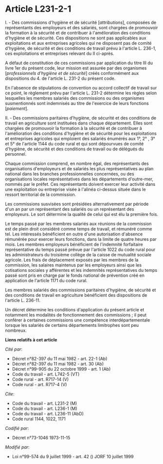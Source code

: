 # Article L231-2-1

I. - Des commissions d'hygiène et de sécurité [*attributions*], composées de représentants des employeurs et des salariés,
sont chargées de promouvoir la formation à la sécurité et de contribuer à l'amélioration des conditions d'hygiène et de
sécurité. Ces dispositions ne sont pas applicables aux exploitations et aux entreprises agricoles qui ne disposent pas de
comité d'hygiène, de sécurité et des conditions de travail prévu à l'article L. 236-1, ces exploitations et entreprises
relevant du II ci-après.

A défaut de constitution de ces commissions par application du titre III du livre 1er du présent code, leur mission est
assurée par des organismes [*professionnels d'hygiène et de sécurité*] créés conformément aux dispositions du 4. de l'article
L. 231-2 du présent code.

En l'absence de stipulations de convention ou accord collectif de travail sur ce point, le règlement prévu par l'article L.
231-2 détermine les règles selon lesquelles les membres salariés des commissions ou des organismes susmentionnés sont
indemnisés au titre de l'exercice de leurs fonctions [*paiement*].

II. - Des commissions paritaires d'hygiène, de sécurité et des conditions de travail en agriculture sont instituées dans
chaque département. Elles sont chargées de promouvoir la formation à la sécurité et de contribuer à l'amélioration des
conditions d'hygiène et de sécurité pour les exploitations et entreprises agricoles qui emploient des salariés énumérés aux
1°, 2° , 3° et 5° de l'article 1144 du code rural et qui sont dépourvues de comité d'hygiène, de sécurité et des conditions
de travail ou de délégués du personnel.

Chaque commission comprend, en nombre égal, des représentants des organisations d'employeurs et de salariés les plus
représentatives au plan national dans les branches professionnelles concernées, ou des organisations locales représentatives
dans les départements d'outre-mer, nommés par le préfet. Ces représentants doivent exercer leur activité dans une
exploitation ou entreprise visée à l'alinéa ci-dessus située dans le ressort territorial de la commission.

Les commissions susvisées sont présidées alternativement par période d'un an par un représentant des salariés ou un
représentant des employeurs. Le sort détermine la qualité de celui qui est élu la première fois.

Le temps passé par les membres salariés aux réunions de la commission est de plein droit considéré comme temps de travail, et
rémunéré comme tel. Les intéressés bénéficient en outre d'une autorisation d'absence rémunérée pour exercer leurs fonctions,
dans la limite de quatre heures par mois. Les membres employeurs bénéficient de l'indemnité forfaitaire représentative du
temps passé prévue par l'article 1022 du code rural pour les administrateurs du troisième collège de la caisse de mutualité
sociale agricole. Les frais de déplacement exposés par les membres de la commission, les salaires maintenus par les
employeurs ainsi que les cotisations sociales y afférentes et les indemnités représentatives du temps passé sont pris en
charge par le fonds national de prévention créé en application de l'article 1171 du code rural.

Les membres salariés des commissions paritaires d'hygiène, de sécurité et des conditions de travail en agriculture
bénéficient des dispositions de l'article L. 236-11.

Un décret détermine les conditions d'application du présent article et notamment les modalités de fonctionnement des
commissions ; il peut conférer à certaines commissions une compétence interdépartementale lorsque les salariés de certains
départements limitrophes sont peu nombreux.

**Liens relatifs à cet article**

_Cité par_:

  - Décret n°82-397 du 11 mai 1982 - art. 22-1 (Ab)
  - Décret n°82-397 du 11 mai 1982 - art. 30 (Ab)
  - Décret n°99-905 du 22 octobre 1999 - art. 1 (Ab)
  - Code du travail - art. L742-5 (VT)
  - Code rural - art. R717-14 (V)
  - Code rural - art. R717-4 (V)

_Cite_:

  - Code du travail - art. L231-2 (M)
  - Code du travail - art. L236-1 (M)
  - Code du travail - art. L236-11 (AbD)
  - Code rural 1144, 1022, 1171

_Codifié par_:

  - Décret n°73-1046 1973-11-15

_Modifié par_:

  - Loi n°99-574 du 9 juillet 1999 - art. 42 () JORF 10 juillet 1999
